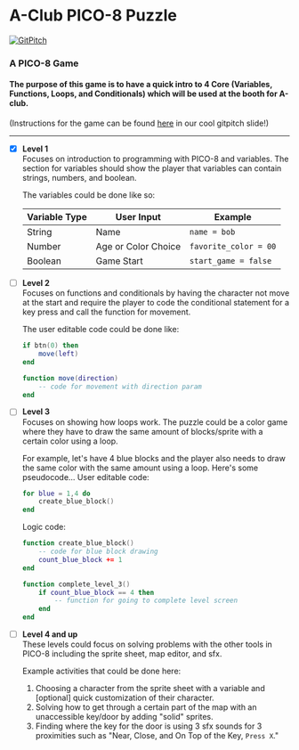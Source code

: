 # A-Club PICO-8 Puzzle
[![GitPitch](https://gitpitch.com/assets/badge.svg)](https://gitpitch.com/FreeCodeCampGuam/A-Club?grs=github&t=white) 
### A PICO-8 Game

#### The purpose of this game is to have a quick intro to 4 Core (Variables, Functions, Loops, and Conditionals) which will be used at the booth for A-club.

(Instructions for the game can be found [here](https://gitpitch.com/FreeCodeCampGuam/A-Club) in our cool gitpitch slide!)

***

- [X] **Level 1**  
    Focuses on introduction to programming with PICO-8 and variables. The section for variables should show the player that variables can contain strings, numbers, and boolean.  

    The variables could be done like so:  

    | Variable Type | User Input | Example |
    | --- | --- | --- |
    | String | Name | `name = bob` |
    | Number | Age or Color Choice | `favorite_color = 00` |
    | Boolean | Game Start | `start_game = false` |
  

- [ ] **Level 2**  
    Focuses on functions and conditionals by having the character not move at the start and require the player to code the conditional statement for a key press and call the function for movement.  

    The user editable code could be done like:
    ```lua
    if btn(0) then 
        move(left)
    end

    function move(direction)
        -- code for movement with direction param
    end
    ```

- [ ] **Level 3**  
    Focuses on showing how loops work. The puzzle could be a color game where they have to draw the same amount of blocks/sprite with a certain color using a loop.  

    For example, let's have 4 blue blocks and the player also needs to draw the same color with the same amount using a loop. Here's some pseudocode...
    User editable code:
    ```lua
    for blue = 1,4 do
        create_blue_block()
    end
    ```
    Logic code:
    ```lua
    function create_blue_block()
        -- code for blue block drawing
        count_blue_block += 1
    end

    function complete_level_3()
        if count_blue_block == 4 then
            -- function for going to complete level screen
        end
    end
    ```
- [ ] **Level 4 and up**  
    These levels could focus on solving problems with the other tools in PICO-8 including the sprite sheet, map editor, and sfx.  

    Example activities that could be done here:
    1. Choosing a character from the sprite sheet with a variable and [optional] quick customization of their character.
    2. Solving how to get through a certain part of the map with an unaccessible key/door by adding "solid" sprites.
    3. Finding where the key for the door is using 3 sfx sounds for 3 proximities such as "Near, Close, and On Top of the Key, `Press X`."  
